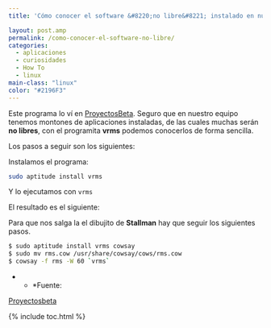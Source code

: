 ```yaml
---
title: 'Cómo conocer el software &#8220;no libre&#8221; instalado en nuestro equipo'

layout: post.amp
permalink: /como-conocer-el-software-no-libre/
categories:
  - aplicaciones
  - curiosidades
  - How To
  - linux
main-class: "linux"
color: "#2196F3"
---
```

<div class="icoso">
</div>

Este programa lo ví en [ProyectosBeta][1].
Seguro que en nuestro equipo tenemos montones de aplicaciones instaladas, de las cuales muchas serán **no libres**, con el programita **vrms** podemos conocerlos de forma sencilla.

Los pasos a seguir son los siguientes:


<!--ad-->

Instalamos el programa:

```bash
sudo aptitude install vrms
```

Y lo ejecutamos con `vrms`

El resultado es el siguiente:

<div class="separator" style="clear: both; text-align: center;">
<a href="https://4.bp.blogspot.com/-wWUOaA33nCk/TdN2JjQ8OxI/AAAAAAAAAgM/nxfKbEuZCnE/s1600/vrms.png"  style="margin-left:1em; margin-right:1em"><amp-img on="tap:lightbox1" role="button" tabindex="0" layout="responsive"  height="225" width="400" src="https://4.bp.blogspot.com/-wWUOaA33nCk/TdN2JjQ8OxI/AAAAAAAAAgM/nxfKbEuZCnE/s400/vrms.png" /></a>
</div>

Para que nos salga la el dibujito de **Stallman** hay que seguir los siguientes pasos.

```bash
$ sudo aptitude install vrms cowsay
$ sudo mv rms.cow /usr/share/cowsay/cows/rms.cow
$ cowsay -f rms -W 60 `vrms`

```

<div class="separator" style="clear: both; text-align: center;">
<a href="https://3.bp.blogspot.com/-Hur9i5TORyM/TdN5Q19CliI/AAAAAAAAAgU/rhmM1JOnJao/s1600/stallman.png"  style="margin-left:1em; margin-right:1em"><amp-img on="tap:lightbox1" role="button" tabindex="0" layout="responsive"  height="256" width="238" src="https://3.bp.blogspot.com/-Hur9i5TORyM/TdN5Q19CliI/AAAAAAAAAgU/rhmM1JOnJao/s400/stallman.png" /></a>
</div>

* * *Fuente:

[Proyectosbeta][2]



 [1]: http://proyectosbeta.blogspot.com
 [2]: http://proyectosbeta.blogspot.com/2011/05/crear-la-cara-de-richard-stallmann-con.html

{% include toc.html %}
